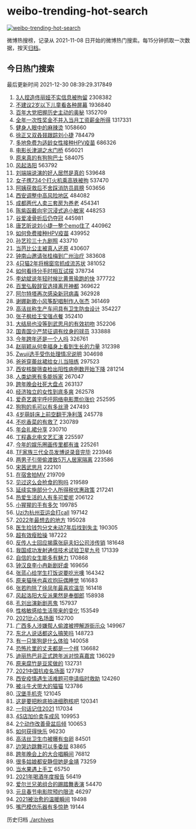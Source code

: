 # weibo-trending-hot-search

[![weibo-trending-hot-search](https://github.com/ameizi/weibo-trending-hot-search/actions/workflows/ci.yml/badge.svg)](https://github.com/ameizi/weibo-trending-hot-search/actions/workflows/ci.yml)

微博热搜榜，记录从 2021-11-08 日开始的微博热门搜索。每15分钟抓取一次数据，按天[归档](./archives)。

## 今日热门搜索

<!-- BEGIN --> 
最后更新时间 2021-12-30 08:39:29.317849 
1. [3人捏造佟丽娅不实信息被拘留](https://s.weibo.com/weibo?q=%233%E4%BA%BA%E6%8D%8F%E9%80%A0%E4%BD%9F%E4%B8%BD%E5%A8%85%E4%B8%8D%E5%AE%9E%E4%BF%A1%E6%81%AF%E8%A2%AB%E6%8B%98%E7%95%99%23&Refer=top) 2308382
1. [不建议2岁以下儿童看各种屏幕](https://s.weibo.com/weibo?q=%23%E4%B8%8D%E5%BB%BA%E8%AE%AE2%E5%B2%81%E4%BB%A5%E4%B8%8B%E5%84%BF%E7%AB%A5%E7%9C%8B%E5%90%84%E7%A7%8D%E5%B1%8F%E5%B9%95%23&Refer=top) 1936840
1. [百年大党把握历史主动的奥秘](https://s.weibo.com/weibo?q=%23%E7%99%BE%E5%B9%B4%E5%A4%A7%E5%85%9A%E6%8A%8A%E6%8F%A1%E5%8E%86%E5%8F%B2%E4%B8%BB%E5%8A%A8%E7%9A%84%E5%A5%A5%E7%A7%98%23&Refer=top) 1352709
1. [全年一次性奖金不并入当月工资薪金所得](https://s.weibo.com/weibo?q=%23%E5%85%A8%E5%B9%B4%E4%B8%80%E6%AC%A1%E6%80%A7%E5%A5%96%E9%87%91%E4%B8%8D%E5%B9%B6%E5%85%A5%E5%BD%93%E6%9C%88%E5%B7%A5%E8%B5%84%E8%96%AA%E9%87%91%E6%89%80%E5%BE%97%23&Refer=top) 1317331
1. [健身人眼中的麻辣烫](https://s.weibo.com/weibo?q=%E5%81%A5%E8%BA%AB%E4%BA%BA%E7%9C%BC%E4%B8%AD%E7%9A%84%E9%BA%BB%E8%BE%A3%E7%83%AB&Refer=top) 1058660
1. [徐正又双叒叕跟踪刘小捷](https://s.weibo.com/weibo?q=%23%E5%BE%90%E6%AD%A3%E5%8F%88%E5%8F%8C%E5%8F%92%E5%8F%95%E8%B7%9F%E8%B8%AA%E5%88%98%E5%B0%8F%E6%8D%B7%23&Refer=top) 784479
1. [多地免费为适龄女性接种HPV疫苗](https://s.weibo.com/weibo?q=%23%E5%A4%9A%E5%9C%B0%E5%85%8D%E8%B4%B9%E4%B8%BA%E9%80%82%E9%BE%84%E5%A5%B3%E6%80%A7%E6%8E%A5%E7%A7%8DHPV%E7%96%AB%E8%8B%97%23&Refer=top) 686326
1. [电影长津湖之水门桥](https://s.weibo.com/weibo?q=%23%E7%94%B5%E5%BD%B1%E9%95%BF%E6%B4%A5%E6%B9%96%E4%B9%8B%E6%B0%B4%E9%97%A8%E6%A1%A5%23&Refer=top) 656021
1. [原来真的有狗狗巴士](https://s.weibo.com/weibo?q=%23%E5%8E%9F%E6%9D%A5%E7%9C%9F%E7%9A%84%E6%9C%89%E7%8B%97%E7%8B%97%E5%B7%B4%E5%A3%AB%23&Refer=top) 584075
1. [风起洛阳](https://s.weibo.com/weibo?q=%E9%A3%8E%E8%B5%B7%E6%B4%9B%E9%98%B3&Refer=top) 563792
1. [刘端端说演的好人居然是真的](https://s.weibo.com/weibo?q=%23%E5%88%98%E7%AB%AF%E7%AB%AF%E8%AF%B4%E6%BC%94%E7%9A%84%E5%A5%BD%E4%BA%BA%E5%B1%85%E7%84%B6%E6%98%AF%E7%9C%9F%E7%9A%84%23&Refer=top) 539648
1. [女子携734个打火机乘高铁被拘](https://s.weibo.com/weibo?q=%23%E5%A5%B3%E5%AD%90%E6%90%BA734%E4%B8%AA%E6%89%93%E7%81%AB%E6%9C%BA%E4%B9%98%E9%AB%98%E9%93%81%E8%A2%AB%E6%8B%98%23&Refer=top) 537470
1. [阿姨获救后不舍踩消防员肩膀](https://s.weibo.com/weibo?q=%E9%98%BF%E5%A7%A8%E8%8E%B7%E6%95%91%E5%90%8E%E4%B8%8D%E8%88%8D%E8%B8%A9%E6%B6%88%E9%98%B2%E5%91%98%E8%82%A9%E8%86%80&Refer=top) 503656
1. [西安调整中高风险地区](https://s.weibo.com/weibo?q=%23%E8%A5%BF%E5%AE%89%E8%B0%83%E6%95%B4%E4%B8%AD%E9%AB%98%E9%A3%8E%E9%99%A9%E5%9C%B0%E5%8C%BA%23&Refer=top) 484082
1. [成都两代人卖三套房为养老](https://s.weibo.com/weibo?q=%23%E6%88%90%E9%83%BD%E4%B8%A4%E4%BB%A3%E4%BA%BA%E5%8D%96%E4%B8%89%E5%A5%97%E6%88%BF%E4%B8%BA%E5%85%BB%E8%80%81%23&Refer=top) 454341
1. [陈紫函戴向宇沉浸式追小敏家](https://s.weibo.com/weibo?q=%23%E9%99%88%E7%B4%AB%E5%87%BD%E6%88%B4%E5%90%91%E5%AE%87%E6%B2%89%E6%B5%B8%E5%BC%8F%E8%BF%BD%E5%B0%8F%E6%95%8F%E5%AE%B6%23&Refer=top) 448253
1. [谷爱凌骨折后仍夺冠](https://s.weibo.com/weibo?q=%23%E8%B0%B7%E7%88%B1%E5%87%8C%E9%AA%A8%E6%8A%98%E5%90%8E%E4%BB%8D%E5%A4%BA%E5%86%A0%23&Refer=top) 445981
1. [唐艺昕说刘小捷一整个emo住了](https://s.weibo.com/weibo?q=%23%E5%94%90%E8%89%BA%E6%98%95%E8%AF%B4%E5%88%98%E5%B0%8F%E6%8D%B7%E4%B8%80%E6%95%B4%E4%B8%AAemo%E4%BD%8F%E4%BA%86%23&Refer=top) 440962
1. [如何免费接种HPV疫苗](https://s.weibo.com/weibo?q=%23%E5%A6%82%E4%BD%95%E5%85%8D%E8%B4%B9%E6%8E%A5%E7%A7%8DHPV%E7%96%AB%E8%8B%97%23&Refer=top) 439952
1. [孙艺珍三十九剧照](https://s.weibo.com/weibo?q=%23%E5%AD%99%E8%89%BA%E7%8F%8D%E4%B8%89%E5%8D%81%E4%B9%9D%E5%89%A7%E7%85%A7%23&Refer=top) 433710
1. [当芭比公主被真人还原](https://s.weibo.com/weibo?q=%E5%BD%93%E8%8A%AD%E6%AF%94%E5%85%AC%E4%B8%BB%E8%A2%AB%E7%9C%9F%E4%BA%BA%E8%BF%98%E5%8E%9F&Refer=top) 430607
1. [钟南山邀请张桂梅到广州治疗](https://s.weibo.com/weibo?q=%23%E9%92%9F%E5%8D%97%E5%B1%B1%E9%82%80%E8%AF%B7%E5%BC%A0%E6%A1%82%E6%A2%85%E5%88%B0%E5%B9%BF%E5%B7%9E%E6%B2%BB%E7%96%97%23&Refer=top) 383608
1. [4只猫2年将棉窗帘抓成流苏状](https://s.weibo.com/weibo?q=%234%E5%8F%AA%E7%8C%AB2%E5%B9%B4%E5%B0%86%E6%A3%89%E7%AA%97%E5%B8%98%E6%8A%93%E6%88%90%E6%B5%81%E8%8B%8F%E7%8A%B6%23&Refer=top) 381052
1. [如何看待分手时相互试探](https://s.weibo.com/weibo?q=%23%E5%A6%82%E4%BD%95%E7%9C%8B%E5%BE%85%E5%88%86%E6%89%8B%E6%97%B6%E7%9B%B8%E4%BA%92%E8%AF%95%E6%8E%A2%23&Refer=top) 378734
1. [李幼斌说年轻时候比黄景瑜跑的快](https://s.weibo.com/weibo?q=%23%E6%9D%8E%E5%B9%BC%E6%96%8C%E8%AF%B4%E5%B9%B4%E8%BD%BB%E6%97%B6%E5%80%99%E6%AF%94%E9%BB%84%E6%99%AF%E7%91%9C%E8%B7%91%E7%9A%84%E5%BF%AB%23&Refer=top) 377722
1. [百里弘毅辞官选择离开神都](https://s.weibo.com/weibo?q=%23%E7%99%BE%E9%87%8C%E5%BC%98%E6%AF%85%E8%BE%9E%E5%AE%98%E9%80%89%E6%8B%A9%E7%A6%BB%E5%BC%80%E7%A5%9E%E9%83%BD%23&Refer=top) 369622
1. [阿尔特塔再次感染新冠病毒](https://s.weibo.com/weibo?q=%23%E9%98%BF%E5%B0%94%E7%89%B9%E5%A1%94%E5%86%8D%E6%AC%A1%E6%84%9F%E6%9F%93%E6%96%B0%E5%86%A0%E7%97%85%E6%AF%92%23&Refer=top) 362928
1. [谢娜新歌小风筝配唱制作人张杰](https://s.weibo.com/weibo?q=%23%E8%B0%A2%E5%A8%9C%E6%96%B0%E6%AD%8C%E5%B0%8F%E9%A3%8E%E7%AD%9D%E9%85%8D%E5%94%B1%E5%88%B6%E4%BD%9C%E4%BA%BA%E5%BC%A0%E6%9D%B0%23&Refer=top) 361469
1. [高洁丝称生产车间具有卫生防虫设计](https://s.weibo.com/weibo?q=%23%E9%AB%98%E6%B4%81%E4%B8%9D%E7%A7%B0%E7%94%9F%E4%BA%A7%E8%BD%A6%E9%97%B4%E5%85%B7%E6%9C%89%E5%8D%AB%E7%94%9F%E9%98%B2%E8%99%AB%E8%AE%BE%E8%AE%A1%23&Refer=top) 354227
1. [张子枫给王宝强点餐](https://s.weibo.com/weibo?q=%23%E5%BC%A0%E5%AD%90%E6%9E%AB%E7%BB%99%E7%8E%8B%E5%AE%9D%E5%BC%BA%E7%82%B9%E9%A4%90%23&Refer=top) 352410
1. [大结局也没等到武思月的有效初吻](https://s.weibo.com/weibo?q=%23%E5%A4%A7%E7%BB%93%E5%B1%80%E4%B9%9F%E6%B2%A1%E7%AD%89%E5%88%B0%E6%AD%A6%E6%80%9D%E6%9C%88%E7%9A%84%E6%9C%89%E6%95%88%E5%88%9D%E5%90%BB%23&Refer=top) 352206
1. [国青国少严禁征调有纹身的球员](https://s.weibo.com/weibo?q=%23%E5%9B%BD%E9%9D%92%E5%9B%BD%E5%B0%91%E4%B8%A5%E7%A6%81%E5%BE%81%E8%B0%83%E6%9C%89%E7%BA%B9%E8%BA%AB%E7%9A%84%E7%90%83%E5%91%98%23&Refer=top) 333888
1. [今年跨年还是一个人吗](https://s.weibo.com/weibo?q=%23%E4%BB%8A%E5%B9%B4%E8%B7%A8%E5%B9%B4%E8%BF%98%E6%98%AF%E4%B8%80%E4%B8%AA%E4%BA%BA%E5%90%97%23&Refer=top) 326761
1. [赵丽颖从何幸福身上看到生长的力量](https://s.weibo.com/weibo?q=%23%E8%B5%B5%E4%B8%BD%E9%A2%96%E4%BB%8E%E4%BD%95%E5%B9%B8%E7%A6%8F%E8%BA%AB%E4%B8%8A%E7%9C%8B%E5%88%B0%E7%94%9F%E9%95%BF%E7%9A%84%E5%8A%9B%E9%87%8F%23&Refer=top) 312398
1. [Zwuji选手受伤处理情况说明](https://s.weibo.com/weibo?q=%23Zwuji%E9%80%89%E6%89%8B%E5%8F%97%E4%BC%A4%E5%A4%84%E7%90%86%E6%83%85%E5%86%B5%E8%AF%B4%E6%98%8E%23&Refer=top) 304698
1. [爸爸穿蕾丝裙给女儿当陪练](https://s.weibo.com/weibo?q=%23%E7%88%B8%E7%88%B8%E7%A9%BF%E8%95%BE%E4%B8%9D%E8%A3%99%E7%BB%99%E5%A5%B3%E5%84%BF%E5%BD%93%E9%99%AA%E7%BB%83%23&Refer=top) 297523
1. [西安核酸筛查检出阳性病例数开始下降](https://s.weibo.com/weibo?q=%23%E8%A5%BF%E5%AE%89%E6%A0%B8%E9%85%B8%E7%AD%9B%E6%9F%A5%E6%A3%80%E5%87%BA%E9%98%B3%E6%80%A7%E7%97%85%E4%BE%8B%E6%95%B0%E5%BC%80%E5%A7%8B%E4%B8%8B%E9%99%8D%23&Refer=top) 281214
1. [人类幼崽有多能拆家](https://s.weibo.com/weibo?q=%23%E4%BA%BA%E7%B1%BB%E5%B9%BC%E5%B4%BD%E6%9C%89%E5%A4%9A%E8%83%BD%E6%8B%86%E5%AE%B6%23&Refer=top) 267047
1. [跨年晚会社死大盘点](https://s.weibo.com/weibo?q=%23%E8%B7%A8%E5%B9%B4%E6%99%9A%E4%BC%9A%E7%A4%BE%E6%AD%BB%E5%A4%A7%E7%9B%98%E7%82%B9%23&Refer=top) 263137
1. [经济独立的女性到底多爽](https://s.weibo.com/weibo?q=%23%E7%BB%8F%E6%B5%8E%E7%8B%AC%E7%AB%8B%E7%9A%84%E5%A5%B3%E6%80%A7%E5%88%B0%E5%BA%95%E5%A4%9A%E7%88%BD%23&Refer=top) 262578
1. [爱奇艺龚宇呼吁网络电影票价涨价](https://s.weibo.com/weibo?q=%23%E7%88%B1%E5%A5%87%E8%89%BA%E9%BE%9A%E5%AE%87%E5%91%BC%E5%90%81%E7%BD%91%E7%BB%9C%E7%94%B5%E5%BD%B1%E7%A5%A8%E4%BB%B7%E6%B6%A8%E4%BB%B7%23&Refer=top) 252595
1. [狗狗的毛可以有多丝滑](https://s.weibo.com/weibo?q=%23%E7%8B%97%E7%8B%97%E7%9A%84%E6%AF%9B%E5%8F%AF%E4%BB%A5%E6%9C%89%E5%A4%9A%E4%B8%9D%E6%BB%91%23&Refer=top) 247493
1. [4岁萌娃床上前空翻干净利落](https://s.weibo.com/weibo?q=%234%E5%B2%81%E8%90%8C%E5%A8%83%E5%BA%8A%E4%B8%8A%E5%89%8D%E7%A9%BA%E7%BF%BB%E5%B9%B2%E5%87%80%E5%88%A9%E8%90%BD%23&Refer=top) 245778
1. [不吃香菜的有救了](https://s.weibo.com/weibo?q=%23%E4%B8%8D%E5%90%83%E9%A6%99%E8%8F%9C%E7%9A%84%E6%9C%89%E6%95%91%E4%BA%86%23&Refer=top) 230789
1. [年会礼裙分享](https://s.weibo.com/weibo?q=%E5%B9%B4%E4%BC%9A%E7%A4%BC%E8%A3%99%E5%88%86%E4%BA%AB&Refer=top) 230710
1. [丁程鑫北电文艺汇演](https://s.weibo.com/weibo?q=%23%E4%B8%81%E7%A8%8B%E9%91%AB%E5%8C%97%E7%94%B5%E6%96%87%E8%89%BA%E6%B1%87%E6%BC%94%23&Refer=top) 225597
1. [今年的娱乐圈画传里都有谁](https://s.weibo.com/weibo?q=%23%E4%BB%8A%E5%B9%B4%E7%9A%84%E5%A8%B1%E4%B9%90%E5%9C%88%E7%94%BB%E4%BC%A0%E9%87%8C%E9%83%BD%E6%9C%89%E8%B0%81%23&Refer=top) 225261
1. [TF家族三代全员发博说录音完毕](https://s.weibo.com/weibo?q=%23TF%E5%AE%B6%E6%97%8F%E4%B8%89%E4%BB%A3%E5%85%A8%E5%91%98%E5%8F%91%E5%8D%9A%E8%AF%B4%E5%BD%95%E9%9F%B3%E5%AE%8C%E6%AF%95%23&Refer=top) 223946
1. [两男子引带偷渡致5万人居家隔离](https://s.weibo.com/weibo?q=%23%E4%B8%A4%E7%94%B7%E5%AD%90%E5%BC%95%E5%B8%A6%E5%81%B7%E6%B8%A1%E8%87%B45%E4%B8%87%E4%BA%BA%E5%B1%85%E5%AE%B6%E9%9A%94%E7%A6%BB%23&Refer=top) 223586
1. [宋茜武思月](https://s.weibo.com/weibo?q=%E5%AE%8B%E8%8C%9C%E6%AD%A6%E6%80%9D%E6%9C%88&Refer=top) 222101
1. [在宿舍拍MV](https://s.weibo.com/weibo?q=%23%E5%9C%A8%E5%AE%BF%E8%88%8D%E6%8B%8DMV%23&Refer=top) 219709
1. [见过这么会抢食的狗吗](https://s.weibo.com/weibo?q=%23%E8%A7%81%E8%BF%87%E8%BF%99%E4%B9%88%E4%BC%9A%E6%8A%A2%E9%A3%9F%E7%9A%84%E7%8B%97%E5%90%97%23&Refer=top) 219589
1. [延续实施部分个人所得税优惠政策](https://s.weibo.com/weibo?q=%23%E5%BB%B6%E7%BB%AD%E5%AE%9E%E6%96%BD%E9%83%A8%E5%88%86%E4%B8%AA%E4%BA%BA%E6%89%80%E5%BE%97%E7%A8%8E%E4%BC%98%E6%83%A0%E6%94%BF%E7%AD%96%23&Refer=top) 217241
1. [热爱生活的人有多可爱呢](https://s.weibo.com/weibo?q=%23%E7%83%AD%E7%88%B1%E7%94%9F%E6%B4%BB%E7%9A%84%E4%BA%BA%E6%9C%89%E5%A4%9A%E5%8F%AF%E7%88%B1%E5%91%A2%23&Refer=top) 206122
1. [小猩猩的手有多欠](https://s.weibo.com/weibo?q=%23%E5%B0%8F%E7%8C%A9%E7%8C%A9%E7%9A%84%E6%89%8B%E6%9C%89%E5%A4%9A%E6%AC%A0%23&Refer=top) 199785
1. [Uzi为杭州亚运会打call](https://s.weibo.com/weibo?q=%23Uzi%E4%B8%BA%E6%9D%AD%E5%B7%9E%E4%BA%9A%E8%BF%90%E4%BC%9A%E6%89%93call%23&Refer=top) 197142
1. [2022年最想去的地方](https://s.weibo.com/weibo?q=%232022%E5%B9%B4%E6%9C%80%E6%83%B3%E5%8E%BB%E7%9A%84%E5%9C%B0%E6%96%B9%23&Refer=top) 195028
1. [医生捡钱包分文未动7年后找到失主](https://s.weibo.com/weibo?q=%23%E5%8C%BB%E7%94%9F%E6%8D%A1%E9%92%B1%E5%8C%85%E5%88%86%E6%96%87%E6%9C%AA%E5%8A%A87%E5%B9%B4%E5%90%8E%E6%89%BE%E5%88%B0%E5%A4%B1%E4%B8%BB%23&Refer=top) 190305
1. [超有效瘦脸操](https://s.weibo.com/weibo?q=%23%E8%B6%85%E6%9C%89%E6%95%88%E7%98%A6%E8%84%B8%E6%93%8D%23&Refer=top) 187222
1. [反传人士回应揭露张庭夫妇公司涉传销](https://s.weibo.com/weibo?q=%23%E5%8F%8D%E4%BC%A0%E4%BA%BA%E5%A3%AB%E5%9B%9E%E5%BA%94%E6%8F%AD%E9%9C%B2%E5%BC%A0%E5%BA%AD%E5%A4%AB%E5%A6%87%E5%85%AC%E5%8F%B8%E6%B6%89%E4%BC%A0%E9%94%80%23&Refer=top) 181648
1. [我国成功发射通信技术试验卫星九号](https://s.weibo.com/weibo?q=%E6%88%91%E5%9B%BD%E6%88%90%E5%8A%9F%E5%8F%91%E5%B0%84%E9%80%9A%E4%BF%A1%E6%8A%80%E6%9C%AF%E8%AF%95%E9%AA%8C%E5%8D%AB%E6%98%9F%E4%B9%9D%E5%8F%B7&Refer=top) 171339
1. [自信的女生能多有魅力](https://s.weibo.com/weibo?q=%23%E8%87%AA%E4%BF%A1%E7%9A%84%E5%A5%B3%E7%94%9F%E8%83%BD%E5%A4%9A%E6%9C%89%E9%AD%85%E5%8A%9B%23&Refer=top) 170868
1. [钟汉良李小冉新剧好虐](https://s.weibo.com/weibo?q=%23%E9%92%9F%E6%B1%89%E8%89%AF%E6%9D%8E%E5%B0%8F%E5%86%89%E6%96%B0%E5%89%A7%E5%A5%BD%E8%99%90%23&Refer=top) 169656
1. [张蓝心给学生打饭说要吃光噢](https://s.weibo.com/weibo?q=%23%E5%BC%A0%E8%93%9D%E5%BF%83%E7%BB%99%E5%AD%A6%E7%94%9F%E6%89%93%E9%A5%AD%E8%AF%B4%E8%A6%81%E5%90%83%E5%85%89%E5%99%A2%23&Refer=top) 164342
1. [原来猫咪也喜欢抱玩偶睡觉](https://s.weibo.com/weibo?q=%23%E5%8E%9F%E6%9D%A5%E7%8C%AB%E5%92%AA%E4%B9%9F%E5%96%9C%E6%AC%A2%E6%8A%B1%E7%8E%A9%E5%81%B6%E7%9D%A1%E8%A7%89%23&Refer=top) 161683
1. [张若昀除了徐凤年最喜欢温华](https://s.weibo.com/weibo?q=%23%E5%BC%A0%E8%8B%A5%E6%98%80%E9%99%A4%E4%BA%86%E5%BE%90%E5%87%A4%E5%B9%B4%E6%9C%80%E5%96%9C%E6%AC%A2%E6%B8%A9%E5%8D%8E%23&Refer=top) 161418
1. [风起洛阳大反派果然是奉御郎](https://s.weibo.com/weibo?q=%23%E9%A3%8E%E8%B5%B7%E6%B4%9B%E9%98%B3%E5%A4%A7%E5%8F%8D%E6%B4%BE%E6%9E%9C%E7%84%B6%E6%98%AF%E5%A5%89%E5%BE%A1%E9%83%8E%23&Refer=top) 158938
1. [孔刘出演新剧恶鬼](https://s.weibo.com/weibo?q=%23%E5%AD%94%E5%88%98%E5%87%BA%E6%BC%94%E6%96%B0%E5%89%A7%E6%81%B6%E9%AC%BC%23&Refer=top) 157937
1. [性格敏感给生活带来的变化](https://s.weibo.com/weibo?q=%23%E6%80%A7%E6%A0%BC%E6%95%8F%E6%84%9F%E7%BB%99%E7%94%9F%E6%B4%BB%E5%B8%A6%E6%9D%A5%E7%9A%84%E5%8F%98%E5%8C%96%23&Refer=top) 153549
1. [2021比心名场面](https://s.weibo.com/weibo?q=%232021%E6%AF%94%E5%BF%83%E5%90%8D%E5%9C%BA%E9%9D%A2%23&Refer=top) 152700
1. [广西多人涉嫌帮人偷渡被押解游街示众](https://s.weibo.com/weibo?q=%23%E5%B9%BF%E8%A5%BF%E5%A4%9A%E4%BA%BA%E6%B6%89%E5%AB%8C%E5%B8%AE%E4%BA%BA%E5%81%B7%E6%B8%A1%E8%A2%AB%E6%8A%BC%E8%A7%A3%E6%B8%B8%E8%A1%97%E7%A4%BA%E4%BC%97%23&Refer=top) 149967
1. [东北人说话都这么搞笑吗](https://s.weibo.com/weibo?q=%23%E4%B8%9C%E5%8C%97%E4%BA%BA%E8%AF%B4%E8%AF%9D%E9%83%BD%E8%BF%99%E4%B9%88%E6%90%9E%E7%AC%91%E5%90%97%23&Refer=top) 148723
1. [有一只笨狗是什么体验](https://s.weibo.com/weibo?q=%23%E6%9C%89%E4%B8%80%E5%8F%AA%E7%AC%A8%E7%8B%97%E6%98%AF%E4%BB%80%E4%B9%88%E4%BD%93%E9%AA%8C%23&Refer=top) 140058
1. [恐怖片里的丈夫都是一个样](https://s.weibo.com/weibo?q=%23%E6%81%90%E6%80%96%E7%89%87%E9%87%8C%E7%9A%84%E4%B8%88%E5%A4%AB%E9%83%BD%E6%98%AF%E4%B8%80%E4%B8%AA%E6%A0%B7%23&Refer=top) 136682
1. [迪丽热巴非正式跨年派对惊喜嘉宾](https://s.weibo.com/weibo?q=%23%E8%BF%AA%E4%B8%BD%E7%83%AD%E5%B7%B4%E9%9D%9E%E6%AD%A3%E5%BC%8F%E8%B7%A8%E5%B9%B4%E6%B4%BE%E5%AF%B9%E6%83%8A%E5%96%9C%E5%98%89%E5%AE%BE%23&Refer=top) 136029
1. [原来腐竹是豆浆做的](https://s.weibo.com/weibo?q=%23%E5%8E%9F%E6%9D%A5%E8%85%90%E7%AB%B9%E6%98%AF%E8%B1%86%E6%B5%86%E5%81%9A%E7%9A%84%23&Refer=top) 132731
1. [2021中国抗疫名场面](https://s.weibo.com/weibo?q=%232021%E4%B8%AD%E5%9B%BD%E6%8A%97%E7%96%AB%E5%90%8D%E5%9C%BA%E9%9D%A2%23&Refer=top) 127787
1. [西安疫情遇生活难题可申请临时救助](https://s.weibo.com/weibo?q=%23%E8%A5%BF%E5%AE%89%E7%96%AB%E6%83%85%E9%81%87%E7%94%9F%E6%B4%BB%E9%9A%BE%E9%A2%98%E5%8F%AF%E7%94%B3%E8%AF%B7%E4%B8%B4%E6%97%B6%E6%95%91%E5%8A%A9%23&Refer=top) 124260
1. [被斗牛犬带大的猫猫](https://s.weibo.com/weibo?q=%23%E8%A2%AB%E6%96%97%E7%89%9B%E7%8A%AC%E5%B8%A6%E5%A4%A7%E7%9A%84%E7%8C%AB%E7%8C%AB%23&Refer=top) 123786
1. [汉堡手机壳](https://s.weibo.com/weibo?q=%23%E6%B1%89%E5%A0%A1%E6%89%8B%E6%9C%BA%E5%A3%B3%23&Refer=top) 121045
1. [这是要把粉底拍进细胞核吧](https://s.weibo.com/weibo?q=%23%E8%BF%99%E6%98%AF%E8%A6%81%E6%8A%8A%E7%B2%89%E5%BA%95%E6%8B%8D%E8%BF%9B%E7%BB%86%E8%83%9E%E6%A0%B8%E5%90%A7%23&Refer=top) 120341
1. [一句话记住2021](https://s.weibo.com/weibo?q=%23%E4%B8%80%E5%8F%A5%E8%AF%9D%E8%AE%B0%E4%BD%8F2021%23&Refer=top) 117034
1. [4S店加价卖车成风](https://s.weibo.com/weibo?q=%234S%E5%BA%97%E5%8A%A0%E4%BB%B7%E5%8D%96%E8%BD%A6%E6%88%90%E9%A3%8E%23&Refer=top) 109953
1. [2个动作改善骨盆后倾](https://s.weibo.com/weibo?q=%232%E4%B8%AA%E5%8A%A8%E4%BD%9C%E6%94%B9%E5%96%84%E9%AA%A8%E7%9B%86%E5%90%8E%E5%80%BE%23&Refer=top) 100653
1. [如何获得快乐](https://s.weibo.com/weibo?q=%23%E5%A6%82%E4%BD%95%E8%8E%B7%E5%BE%97%E5%BF%AB%E4%B9%90%23&Refer=top) 96230
1. [高洁丝卫生巾被曝有虫卵](https://s.weibo.com/weibo?q=%23%E9%AB%98%E6%B4%81%E4%B8%9D%E5%8D%AB%E7%94%9F%E5%B7%BE%E8%A2%AB%E6%9B%9D%E6%9C%89%E8%99%AB%E5%8D%B5%23&Refer=top) 84501
1. [边哭边跳舞可以多委屈](https://s.weibo.com/weibo?q=%23%E8%BE%B9%E5%93%AD%E8%BE%B9%E8%B7%B3%E8%88%9E%E5%8F%AF%E4%BB%A5%E5%A4%9A%E5%A7%94%E5%B1%88%23&Refer=top) 83865
1. [跨年晚会上的大合唱瞬间](https://s.weibo.com/weibo?q=%23%E8%B7%A8%E5%B9%B4%E6%99%9A%E4%BC%9A%E4%B8%8A%E7%9A%84%E5%A4%A7%E5%90%88%E5%94%B1%E7%9E%AC%E9%97%B4%23&Refer=top) 76812
1. [很多姑娘都安静但她是金靖](https://s.weibo.com/weibo?q=%23%E5%BE%88%E5%A4%9A%E5%A7%91%E5%A8%98%E9%83%BD%E5%AE%89%E9%9D%99%E4%BD%86%E5%A5%B9%E6%98%AF%E9%87%91%E9%9D%96%23&Refer=top) 73259
1. [当水果遇上手工](https://s.weibo.com/weibo?q=%23%E5%BD%93%E6%B0%B4%E6%9E%9C%E9%81%87%E4%B8%8A%E6%89%8B%E5%B7%A5%23&Refer=top) 65750
1. [2021年喝酒年度报告](https://s.weibo.com/weibo?q=2021%E5%B9%B4%E5%96%9D%E9%85%92%E5%B9%B4%E5%BA%A6%E6%8A%A5%E5%91%8A&Refer=top) 56419
1. [爱尔兰兄弟组合的踢踏舞表演](https://s.weibo.com/weibo?q=%E7%88%B1%E5%B0%94%E5%85%B0%E5%85%84%E5%BC%9F%E7%BB%84%E5%90%88%E7%9A%84%E8%B8%A2%E8%B8%8F%E8%88%9E%E8%A1%A8%E6%BC%94&Refer=top) 54470
1. [元旦春节电影院预约限流](https://s.weibo.com/weibo?q=%23%E5%85%83%E6%97%A6%E6%98%A5%E8%8A%82%E7%94%B5%E5%BD%B1%E9%99%A2%E9%A2%84%E7%BA%A6%E9%99%90%E6%B5%81%23&Refer=top) 46297
1. [2021被治愈的温暖瞬间](https://s.weibo.com/weibo?q=%232021%E8%A2%AB%E6%B2%BB%E6%84%88%E7%9A%84%E6%B8%A9%E6%9A%96%E7%9E%AC%E9%97%B4%23&Refer=top) 19498
1. [嘴巴模仿乐器有多惊艳](https://s.weibo.com/weibo?q=%23%E5%98%B4%E5%B7%B4%E6%A8%A1%E4%BB%BF%E4%B9%90%E5%99%A8%E6%9C%89%E5%A4%9A%E6%83%8A%E8%89%B3%23&Refer=top) 19144
<!-- END -->

历史归档 [./archives](./archives)

